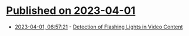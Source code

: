 # [Published on 2023-04-01](index.md)

* [2023-04-01, 06:57:21](https://lobste.rs/s/kirda4/detection_flashing_lights_video_content) - [Detection of Flashing Lights in Video Content](https://github.com/apple/VideoFlashingReduction)
